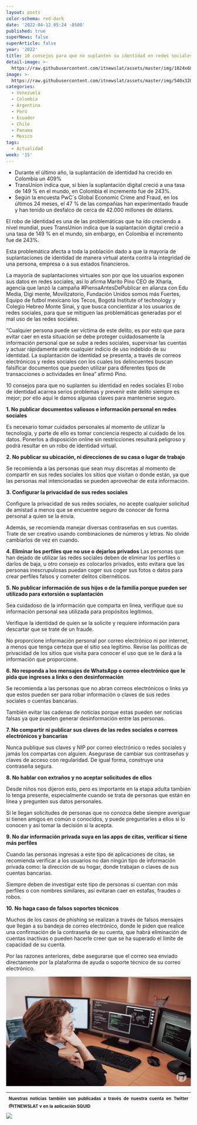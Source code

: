 ```yaml
---
layout: posts
color-schema: red-dark
date: '2022-04-12 05:24 -0500'
published: true
superNews: false
superArticle: false
year: '2022'
title: 10 consejos para que no suplanten su identidad en redes sociales
detail-image: >-
  https://raw.githubusercontent.com/itnewslat/assets/master/img/1024x680/hombre-con-codigo-g.jpg
image: >-
  https://raw.githubusercontent.com/itnewslat/assets/master/img/540x320/hombre-con-codigo-p.jpg
categories:
  - Venezuela
  - Colombia
  - Argentina
  - Perú
  - Ecuador
  - Chile
  - Panama
  - Mexico
tags:
  - Actualidad
week: '15'
---
```

- Durante el último año, la suplantación de identidad ha crecido en Colombia un 409% 
- TransUnion indica que, si bien la suplantación digital creció a una tasa de 149 % en el mundo, en Colombia el incremento fue de 243%. 
- Según la encuesta PwC´s Global Economic Crime and Fraud, en los últimos 24 meses, el 47 % de las compañías han experimentado fraude y han tenido un desfalco de cerca de 42.000 millones de dólares.

El robo de identidad es una de las problemáticas que ha ido creciendo a nivel mundial, pues TransUnion indica que la suplantación digital creció a una tasa de 149 % en el mundo, sin embargo, en Colombia el incremento fue de 243%. 

Esta problemática afecta a toda la población dado a que la mayoría de suplantaciones de identidad de manera virtual atenta contra la integridad de una persona, empresa o a sus estados financieros. 

La mayoría de suplantaciones virtuales son por que los usuarios exponen sus datos en redes sociales, así lo afirma Marito Pino CEO de Xharla, agencia que lanzó la campaña #PiensaAntesDePublicar en alianza con Edu Media, Digi mente, Movilizatorio, Fundación Unidos somos más Fuertes, Equipo de futbol mexicano los Tecos, Bogotá Institute of technology y Colegio Hebreo Monte Sinai, y que busca concientizar a los usuarios de redes sociales, para que se mitiguen las problemáticas generadas por el mal uso de las redes sociales.

“Cualquier persona puede ser víctima de este delito, es por esto que para evitar caer en esta situación se debe proteger cuidadosamente la información personal que se sube a redes sociales, supervisar las cuentas y actuar rápidamente ante cualquier indicio de uso indebido de su identidad. La suplantación de identidad se presenta, a través de correos electrónicos y redes sociales con los cuales los delincuentes buscan falsificar documentos que pueden utilizar para diferentes tipos de transacciones o actividades en línea” afirmó Pino. 

10 consejos para que no suplanten su identidad en redes sociales
El robo de identidad acarrea serios problemas y prevenir este delito siempre es mejor; por ello aquí le damos algunas claves para mantenerse seguro.

**1.	No publicar documentos valiosos e información personal en redes sociales**

Es necesario tomar cuidados personales al momento de utilizar la tecnología, y parte de ello es tomar conciencia respecto al cuidado de los datos. Ponerlos a disposición online sin restricciones resultará peligroso y podrá resultar en un robo de identidad virtual.

**2.	No publicar su ubicación, ni direcciones de su casa o lugar de trabajo**

Se recomienda a las personas que sean muy discretas al momento de compartir en sus redes sociales los sitios que visitan o donde están, ya que las personas mal intencionadas se pueden aprovechar de esta información. 

**3.	Configurar la privacidad de sus redes sociales**

Configure la privacidad de sus redes sociales, no acepte cualquier solicitud de amistad a menos que se encuentre seguro de conocer de forma personal a quien se la envía. 

Además, se recomienda manejar diversas contraseñas en sus cuentas. Trate de ser creativo usando combinaciones de números y letras. No olvide cambiarlos de vez en cuando.

**4.	Eliminar los perfiles que no use o dejarlos privados** 
Las personas que han dejado de utilizar las redes sociales deben de eliminar los perfiles o darlos de baja, u otro consejo es colocarlos privados, esto evitara que las personas inescrupulosas puedan coger sus coger sus fotos o datos para crear perfiles falsos y cometer delitos cibernéticos. 

**5.	No publicar información de sus hijos o de la familia porque pueden ser utilizado para extorsión o suplantación**

Sea cuidadoso de la información que comparta en línea, verifique que su información personal sea utilizada para propósitos legítimos. 

Verifique la identidad de quien se la solicite y requiere información para descartar que se trate de un fraude.

No proporcione información personal por correo electrónico ni por internet, a menos que tenga certeza que el sitio sea legítimo. Revise las políticas de privacidad de los sitios que visita para conocer el uso que se le dará a la información que proporcione.

**6.	No responda a los mensajes de WhatsApp o correo electrónico que le pida que ingreses a links o den desinformación**

Se recomienda a las personas que no abran correos electrónicos o links ya que estos pueden ser para robar información o claves de sus redes sociales o cuentas bancarias. 

También evitar las cadenas de noticias porque estas pueden ser noticias falsas ya que pueden generar desinformación entre las personas. 

**7.	No compartir ni publicar sus claves de las redes sociales o correos electrónicos y bancarias**

Nunca publique sus claves y NIP por correo electrónico o redes sociales y jamás los compartas con alguien. Asegurase de cambiar sus contraseñas y claves de acceso con regularidad. De igual forma, construye una contraseña segura.

**8.	No hablar con extraños y no aceptar solicitudes de ellos**

Desde niños nos dijeron esto, pero es importante en la etapa adulta también lo tenga presente, especialmente cuando se trata de personas que están en línea y pregunten sus datos personales.

Si le llegan solicitudes de personas que no conozca debe siempre averiguar si tienen amigos en común o conocidos, y puede preguntarles a ellos si lo conocen y así tomar la decisión si la acepta. 

**9.	No dar información privada suya en las apps de citas, verificar si tiene más perfiles**

Cuando las personas ingresas a este tipo de aplicaciones de citas, se recomienda verificar a los usuarios no dan ningún tipo de información privada como: la dirección de su hogar, donde trabajan o claves de sus cuentas bancarias. 

Siempre deben de investigar este tipo de personas si cuentan con más perfiles o con nombres similares, así evitaran caer en estafas, fraudes o robos. 

**10.	No haga caso de falsos soportes técnicos**

Muchos de los casos de phishing se realizan a través de falsos mensajes que llegan a su bandeja de correo electrónico, donde le piden que realice una confirmación de la contraseña de su cuenta, que habrá eliminación de cuentas inactivas o pueden hacerle creer que se ha superado el límite de capacidad de su cuenta. 

Por las razones anteriores, debe asegurarse que el correo sea enviado directamente por la plataforma de ayuda o soporte técnico de su correo electrónico.

![](https://raw.githubusercontent.com/itnewslat/assets/master/img/540x320/hombre-con-codigo-p.jpg)

<table style="height: 42px;" width="569">
<tbody>
<tr>
<td style="text-align: justify;"><sub><strong>Nuestras noticias también son publicadas a través de nuestra cuenta en Twitter <a href="https://twitter.com/itnewslat?lang=es">@ITNEWSLAT</a> y en la aplicación <a href="https://squidapp.co/en/">SQUID</a></strong></sub></td>
</tr>
</tbody>
</table>

<img src="https://tracker.metricool.com/c3po.jpg?hash=56f88a41e39ab42c063cc51676587a04"/>